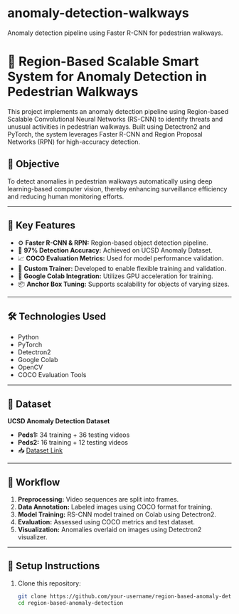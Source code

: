 # anomaly-detection-walkways
Anomaly detection pipeline using Faster R-CNN for pedestrian walkways.
# 🚶 Region-Based Scalable Smart System for Anomaly Detection in Pedestrian Walkways

This project implements an anomaly detection pipeline using Region-based Scalable Convolutional Neural Networks (RS-CNN) to identify threats and unusual activities in pedestrian walkways. Built using Detectron2 and PyTorch, the system leverages Faster R-CNN and Region Proposal Networks (RPN) for high-accuracy detection.

## 📌 Objective

To detect anomalies in pedestrian walkways automatically using deep learning-based computer vision, thereby enhancing surveillance efficiency and reducing human monitoring efforts.

---

## 🧠 Key Features

- ⚙️ **Faster R-CNN & RPN:** Region-based object detection pipeline.
- 🎯 **97% Detection Accuracy:** Achieved on UCSD Anomaly Dataset.
- 📈 **COCO Evaluation Metrics:** Used for model performance validation.
- 🧰 **Custom Trainer:** Developed to enable flexible training and validation.
- 🚀 **Google Colab Integration:** Utilizes GPU acceleration for training.
- 📦 **Anchor Box Tuning:** Supports scalability for objects of varying sizes.

---

## 🛠️ Technologies Used

- Python
- PyTorch
- Detectron2
- Google Colab
- OpenCV
- COCO Evaluation Tools

---

## 📂 Dataset

**UCSD Anomaly Detection Dataset**  
- **Peds1:** 34 training + 36 testing videos  
- **Peds2:** 16 training + 12 testing videos  
- 📥 [Dataset Link](http://www.svcl.ucsd.edu/projects/anomaly/dataset.htm)

---

## 🔁 Workflow

1. **Preprocessing:** Video sequences are split into frames.
2. **Data Annotation:** Labeled images using COCO format for training.
3. **Model Training:** RS-CNN model trained on Colab using Detectron2.
4. **Evaluation:** Assessed using COCO metrics and test dataset.
5. **Visualization:** Anomalies overlaid on images using Detectron2 visualizer.

---

## 🚧 Setup Instructions

1. Clone this repository:
   ```bash
   git clone https://github.com/your-username/region-based-anomaly-detection.git
   cd region-based-anomaly-detection

